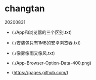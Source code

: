 changtan
=========
20200831



* (./App和浏览器的三个区别.txt)

* (./安装包只有1MB的安卓浏览器.txt)

* (./像雾像雨又像风.txt)

* (./App-Browser-Option-Data-400.png)

* (https://pages.github.com/)
